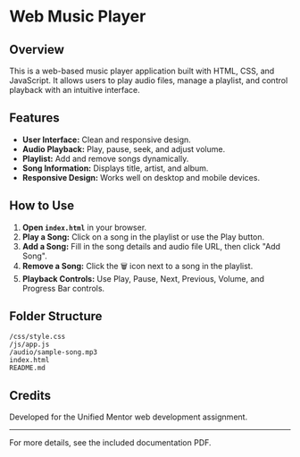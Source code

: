 # Web Music Player

## Overview
This is a web-based music player application built with HTML, CSS, and JavaScript. It allows users to play audio files, manage a playlist, and control playback with an intuitive interface.

## Features
- **User Interface:** Clean and responsive design.
- **Audio Playback:** Play, pause, seek, and adjust volume.
- **Playlist:** Add and remove songs dynamically.
- **Song Information:** Displays title, artist, and album.
- **Responsive Design:** Works well on desktop and mobile devices.

## How to Use
1. **Open `index.html`** in your browser.
2. **Play a Song:** Click on a song in the playlist or use the Play button.
3. **Add a Song:** Fill in the song details and audio file URL, then click "Add Song".
4. **Remove a Song:** Click the 🗑️ icon next to a song in the playlist.
5. **Playback Controls:** Use Play, Pause, Next, Previous, Volume, and Progress Bar controls.

## Folder Structure
```
/css/style.css
/js/app.js
/audio/sample-song.mp3
index.html
README.md
```

## Credits
Developed for the Unified Mentor web development assignment.

---

For more details, see the included documentation PDF.
